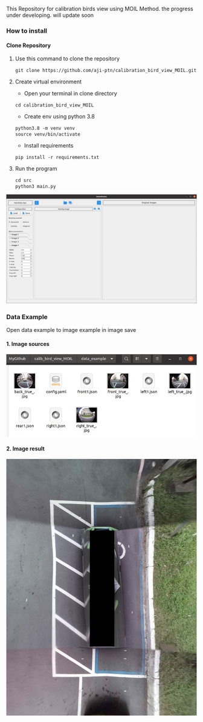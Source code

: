 This Repository for calibration birds view using MOIL Method. the progress under developing. will update soon

### How to install
#### Clone Repository
1. Use this command to clone the repository
    ```
    git clone https://github.com/aji-ptn/calibration_bird_view_MOIL.git
    ```

2. Create virtual environment
   - Open your terminal in clone directory
   ```
   cd calibration_bird_view_MOIL
   ```
   - Create env using python 3.8
   ```
   python3.8 -m venv venv
   source venv/bin/activate
   ```
   - Install requirements
   ```
   pip install -r requirements.txt 
   ```
   
3. Run the program
   ```
   cd src
   python3 main.py
   ```

![img.png](../../assets/home.png)

### Data Example
Open data example to image example in image save

#### 1. Image sources
![img.png](../../assets/data_example.png)

#### 2. Image result
![img.png](../../assets/bird_view.jpg)